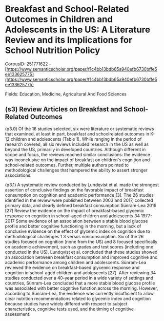 # Breakfast and School-Related Outcomes in Children and Adolescents in the US: A Literature Review and its Implications for School Nutrition Policy

CorpusID: 251771622 - [https://www.semanticscholar.org/paper/f1c4bb13bdb65a940efb6730bffe5ee133625775](https://www.semanticscholar.org/paper/f1c4bb13bdb65a940efb6730bffe5ee133625775)

Fields: Education, Medicine, Agricultural And Food Sciences

## (s3) Review Articles on Breakfast and School-Related Outcomes
(p3.0) Of the 16 studies selected, six were literature or systematic reviews that examined, at least in part, breakfast and schoolrelated outcomes in K-12 children and adolescents (Table 1). While ranging in the period of research covered, all six reviews included research in the US as well as beyond the US, primarily in developed countries. Although different in scope and focus, the reviews reached similar conclusions: the evidence was inconclusive on the impact of breakfast on children's cognition and school-related outcomes. Further, multiple authors pointed to methodological challenges that hampered the ability to assert stronger associations.

(p3.1) A systematic review conducted by Lundqvist et al. made the strongest assertion of conclusive findings on the favorable impact of breakfast consumption on cognition and academic performance [3]. The 26 studies identified in the review were published between 2003 and 2017, collected primary data, and clearly defined breakfast consumption Sünram-Lea 2019 [27] Review the evidence on the impact of breakfast-based glycemic response on cognition in school-aged children and adolescents 34 1977-2017 Some evidence of an association between a stable blood glucose profile and better cognitive functioning in the morning, but a lack of conclusive evidence on the effect of glycemic index on cognition due to methodological challenges 1 3 versus nonconsumption. Six of the 26 studies focused on cognition (none from the US) and 8 focused specifically on academic achievement, such as grades and test scores (including one conducted in the US). Lundqvist et al. concluded that these studies showed an association between breakfast consumption and improved cognitive and academic performance among children and adolescents. Sünram-Lea reviewed the evidence on breakfast-based glycemic response and cognition in school-aged children and adolescents [27]. After reviewing 34 studies conducted over a 40-year period in a wide variety of settings and countries, Sünram-Lea concluded that a more stable blood glucose profile was associated with better cognitive function across the morning. However, according to Sünram-Lea, the evidence was currently insufficient to allow clear nutrition recommendations related to glycemic index and cognition because studies have widely differed with respect to subject characteristics, cognitive tests used, and the timing of cognitive assessment.
